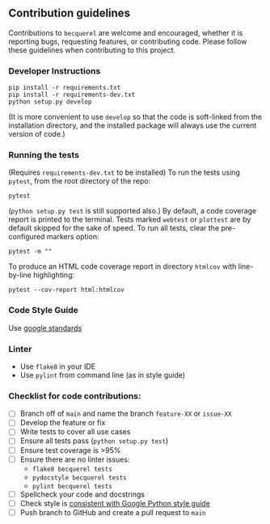 ## Contribution guidelines

Contributions to `becquerel` are welcome and encouraged, whether it is
reporting bugs, requesting features, or contributing code.
Please follow these guidelines when contributing to this project.

### Developer Instructions

```
pip install -r requirements.txt
pip install -r requirements-dev.txt
python setup.py develop
```

(It is more convenient to use `develop` so that the code is soft-linked
from the installation directory, and the installed package will always use
the current version of code.)

### Running the tests

(Requires `requirements-dev.txt` to be installed)
To run the tests using `pytest`, from the root directory of the repo:

```
pytest
```

(`python setup.py test` is still supported also.)
By default, a code coverage report is printed to the terminal.
Tests marked `webtest` or `plottest` are by default skipped for the sake of
speed. To run all tests, clear the pre-configured markers option:

```
pytest -m ""
```

To produce an HTML code coverage report in directory `htmlcov`
with line-by-line highlighting:

```
pytest --cov-report html:htmlcov
```

### Code Style Guide

Use [google standards](https://google.github.io/styleguide/pyguide.html)

### Linter

* Use `flake8` in your IDE
* Use `pylint` from command line (as in style guide)

### Checklist for code contributions:
  - [ ] Branch off of `main` and name the branch `feature-XX` or `issue-XX`
  - [ ] Develop the feature or fix
  - [ ] Write tests to cover all use cases
  - [ ] Ensure all tests pass (`python setup.py test`)
  - [ ] Ensure test coverage is >95%
  - [ ] Ensure there are no linter issues:
    - `flake8 becquerel tests`
    - `pydocstyle becquerel tests`
    - `pylint becquerel tests`
  - [ ] Spellcheck your code and docstrings
  - [ ] Check style is [consistent with Google Python style guide](https://github.com/google/styleguide/blob/gh-pages/pyguide.md)
  - [ ] Push branch to GitHub and create a pull request to `main`
